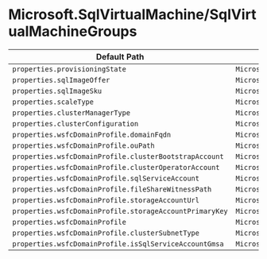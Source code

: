 # Microsoft.SqlVirtualMachine/SqlVirtualMachineGroups

| Default Path | Alias |
|---|---|
| `properties.provisioningState` | `Microsoft.SqlVirtualMachine/SqlVirtualMachineGroups/provisioningState` |
| `properties.sqlImageOffer` | `Microsoft.SqlVirtualMachine/SqlVirtualMachineGroups/sqlImageOffer` |
| `properties.sqlImageSku` | `Microsoft.SqlVirtualMachine/SqlVirtualMachineGroups/sqlImageSku` |
| `properties.scaleType` | `Microsoft.SqlVirtualMachine/SqlVirtualMachineGroups/scaleType` |
| `properties.clusterManagerType` | `Microsoft.SqlVirtualMachine/SqlVirtualMachineGroups/clusterManagerType` |
| `properties.clusterConfiguration` | `Microsoft.SqlVirtualMachine/SqlVirtualMachineGroups/clusterConfiguration` |
| `properties.wsfcDomainProfile.domainFqdn` | `Microsoft.SqlVirtualMachine/SqlVirtualMachineGroups/wsfcDomainProfile.domainFqdn` |
| `properties.wsfcDomainProfile.ouPath` | `Microsoft.SqlVirtualMachine/SqlVirtualMachineGroups/wsfcDomainProfile.ouPath` |
| `properties.wsfcDomainProfile.clusterBootstrapAccount` | `Microsoft.SqlVirtualMachine/SqlVirtualMachineGroups/wsfcDomainProfile.clusterBootstrapAccount` |
| `properties.wsfcDomainProfile.clusterOperatorAccount` | `Microsoft.SqlVirtualMachine/SqlVirtualMachineGroups/wsfcDomainProfile.clusterOperatorAccount` |
| `properties.wsfcDomainProfile.sqlServiceAccount` | `Microsoft.SqlVirtualMachine/SqlVirtualMachineGroups/wsfcDomainProfile.sqlServiceAccount` |
| `properties.wsfcDomainProfile.fileShareWitnessPath` | `Microsoft.SqlVirtualMachine/SqlVirtualMachineGroups/wsfcDomainProfile.fileShareWitnessPath` |
| `properties.wsfcDomainProfile.storageAccountUrl` | `Microsoft.SqlVirtualMachine/SqlVirtualMachineGroups/wsfcDomainProfile.storageAccountUrl` |
| `properties.wsfcDomainProfile.storageAccountPrimaryKey` | `Microsoft.SqlVirtualMachine/SqlVirtualMachineGroups/wsfcDomainProfile.storageAccountPrimaryKey` |
| `properties.wsfcDomainProfile` | `Microsoft.SqlVirtualMachine/SqlVirtualMachineGroups/wsfcDomainProfile` |
| `properties.wsfcDomainProfile.clusterSubnetType` | `Microsoft.SqlVirtualMachine/sqlVirtualMachineGroups/wsfcDomainProfile.clusterSubnetType` |
| `properties.wsfcDomainProfile.isSqlServiceAccountGmsa` | `Microsoft.SqlVirtualMachine/sqlVirtualMachineGroups/wsfcDomainProfile.isSqlServiceAccountGmsa` |

